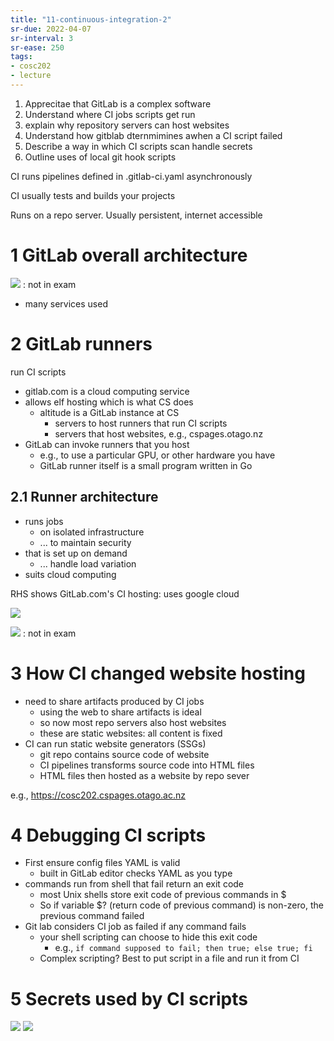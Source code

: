 ```yaml
---
title: "11-continuous-integration-2"
sr-due: 2022-04-07
sr-interval: 3
sr-ease: 250
tags: 
- cosc202 
- lecture
---
```


1. Apprecitae that GitLab is a complex software
2. Understand where CI jobs scripts get run
3. explain why repository servers can host websites
4. Understand how gitblab dternmimines awhen a CI script failed
5. Describe a way in which CI scripts scan handle secrets
6. Outline uses of local git hook scripts

CI runs pipelines defined in .gitlab-ci.yaml asynchronously

CI usually tests and builds your projects

Runs on a repo server. Usually persistent, internet accessible

# 1 GitLab overall architecture
![](https://i.imgur.com/whU7QoF.png) : not in exam
- many services used

# 2 GitLab runners
run CI scripts

- gitlab.com is a cloud computing service
- allows elf hosting which is what CS does
	- altitude is a GitLab instance at CS
		- servers to host runners that run CI scripts
		- servers that host websites, e.g., cspages.otago.nz
- GitLab can invoke runners that you host
	- e.g., to use a particular GPU, or other hardware you have
	- GitLab runner itself is a small program written in Go

## 2.1 Runner architecture

- runs jobs
	- on isolated infrastructure
	- ... to maintain security
- that is set up on demand
	- ... handle load variation
- suits cloud computing

RHS shows GitLab.com's CI hosting: uses google cloud

![](https://i.imgur.com/02eqv7A.png)

![](https://i.imgur.com/RaeYc1I.png) : not in exam

# 3 How CI changed website hosting

- need to share artifacts produced by CI jobs
	- using the web to share artifacts is ideal
	- so now most repo servers also  host websites
	- these are static websites: all content is fixed
- CI can run static website generators (SSGs)
	- git repo contains source code of website
	- CI pipelines transforms source code into HTML files
	- HTML files then hosted as a website by repo sever

e.g., https://cosc202.cspages.otago.ac.nz

# 4 Debugging CI scripts

- First ensure config files YAML is valid
	- built in GitLab editor checks YAML as you type
- commands run from shell that fail return an exit code
	- most Unix shells store exit code of previous commands in $
	- So if variable $? (return code of previous command) is non-zero, the previous command failed
- Git lab considers CI job as failed if any command fails
	- your shell scripting can choose to hide this exit code
		- e.g., `if command supposed to fail; then true; else true; fi`
	- Complex scripting? Best to put script in a file and run it from CI

# 5 Secrets used by CI scripts

![](https://i.imgur.com/XtCap0P.png)
![](https://i.imgur.com/W2xBi4d.png)
